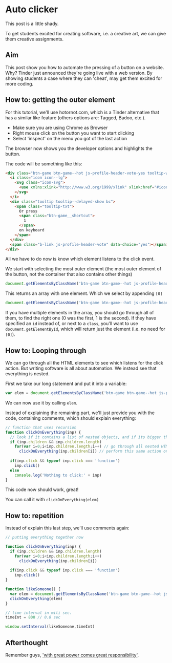# Auto clicker

This post is a little shady.

To get students excited for creating software,
i.e. a creative art,
we can give them creative assignments.

## Aim

This post show you how to automate the pressing of a button on a website.
Why? Tinder just announced they're going live with a web version.
By showing students a case where they can 'cheat',
may get them excited for more coding.

## How to: getting the outer element

For this tutorial, we'll use hotornot.com,
which is a Tinder alternative that has a similar like feature
(others options are: Tagged, Badoo, etc.).

+ Make sure you are using Chrome as Browser
+ Right mouse click on the button you want to start clicking
+ Select 'inspect' on the menu you got of the last action

The browser now shows you the developer options and highlights the button.

The code will be something like this:
```html
<div class="btn-game btn-game--hot js-profile-header-vote-yes tooltip-wrap">
  <i class="icon icon--lg">
    <svg class="icon-svg">
      <use xmlns:xlink="http://www.w3.org/1999/xlink" xlink:href="#icon-heart"></use>
    </svg>
  </i>
  <div class="tooltip tooltip--delayed-show bc">
    <span class="tooltip-txt">
      Or press
      <span class="btn-game__shortcut">
        1
      </span>
      on keyboard
    </span>
  </div>
  <span class="b-link js-profile-header-vote" data-choice="yes"></span> 
</div>
```

All we have to do now is know which element listens to the click event.

We start with selecting the most outer element
(the most outer element of the button,
not the container that also contains other things)
```javascript
document.getElementsByClassName('btn-game btn-game--hot js-profile-header-vote-yes tooltip-wrap')
```
This returns an array with one element.
Which we select by appending `[0]`
```javascript
document.getElementsByClassName('btn-game btn-game--hot js-profile-header-vote-yes tooltip-wrap')[0]
```

If you have multiple elements in the array,
you should go through all of them, to find the right one
(0 was the first, 1 is the second).
If they have specified an `id` instead of, or next to a `class`,
you'll want to use `document.getElementById`,
which will return just the element (i.e. no need for `[0]`).

## How to: Looping through

We can go through all the HTML elements to see which listens for the click action.
But writing software is all about automation.
We instead see that everything is nested.

First we take our long statement and put it into a variable:
```javascript
var elem = document.getElementsByClassName('btn-game btn-game--hot js-profile-header-vote-yes tooltip-wrap')[0]
```
We can now use it by calling `elem`.

Instead of explaining the remaining part,
we'll just provide you with the code,
containing comments, which should explain everything:

```javascript
// function that uses recursion 
function clickOnEverything(inp) {
  // look if it contains a list of nested objects, and if its bigger than zero
  if (inp.children && inp.children.length)
    for(var i=0;i<inp.children.length;i++) // go through all nested HTML elements
      clickOnEverything(inp.children[i]) // perform this same action on all of them
  
  if(inp.click && typeof inp.click === 'function')
    inp.click()
  else
    console.log('Nothing to click:' + inp)
}
```

This code now should work, great!

You can call it with `clickOnEverything(elem)`

## How to: repetition

Instead of explain this last step,
we'll use comments again:

```javascript
// putting everything together now

function clickOnEverything(inp) {
  if (inp.children && inp.children.length)
    for(var i=0;i<inp.children.length;i++)
      clickOnEverything(inp.children[i])
  
  if(inp.click && typeof inp.click === 'function')
    inp.click()
}

function likeSomeone() {
  var elem = document.getElementsByClassName('btn-game btn-game--hot js-profile-header-vote-yes tooltip-wrap')[0]
  clickOnEverything(elem)
}

// time interval in mili sec.
timeInt = 800 // 0.8 sec

window.setInterval(likeSomeone,timeInt)

```

## Afterthought

Remember guys,
['with great power comes great responsibility'](https://youtu.be/IKmQW7JTb6s?t=5s).
